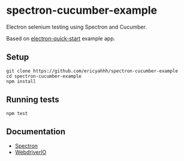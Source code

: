 # spectron-cucumber-example

Electron selenium testing using Spectron and Cucumber.

Based on [electron-quick-start](https://github.com/electron/electron-quick-start) example app.

## Setup
```
git clone https://github.com/ericyahhh/spectron-cucumber-example
cd spectron-cucumber-example
npm install
```

## Running tests
```
npm test
```

## Documentation
- [Spectron](https://github.com/electron/spectron/blob/master/README.md)
- [WebdriverIO](http://webdriver.io/api.html)
